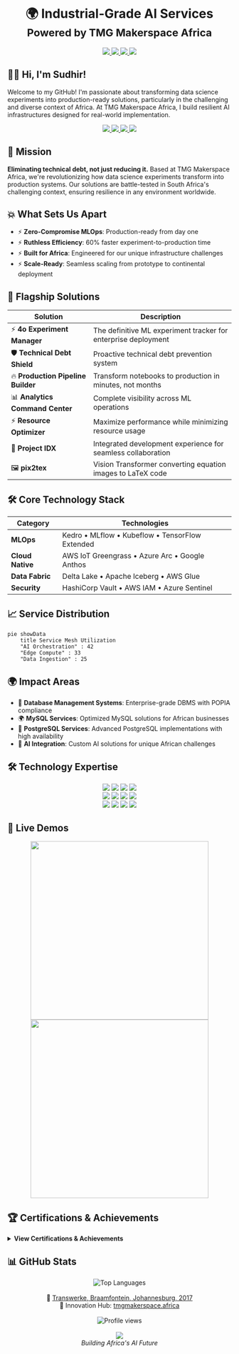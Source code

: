 <h1 align="center">
  🌍 Industrial-Grade AI Services
  <br>
  <sub>Powered by TMG Makerspace Africa</sub>
</h1>

<div align="center">
  <a href="https://demo.kedro.org">
    <img src="https://img.shields.io/badge/Kedro_Demo-00A98F?logo=kedro&style=for-the-badge">
  </a>
  <a href="https://github.com/gpt-omni/mini-omni">
    <img src="https://img.shields.io/badge/Omni_Repo-181717?logo=github&style=for-the-badge">
  </a>
  <a href="https://status.tmgmakerspace.africa">
    <img src="https://img.shields.io/badge/Service_Mesh-Operational-brightgreen?style=for-the-badge">
  </a>
  <img src="https://img.shields.io/badge/Uptime-99.9%25-brightgreen?style=for-the-badge">
</div>

## 👋🏾 Hi, I'm Sudhir!

Welcome to my GitHub! I'm passionate about transforming data science experiments into production-ready solutions, particularly in the challenging and diverse context of Africa. At TMG Makerspace Africa, I build resilient AI infrastructures designed for real-world implementation.

<div align="center">
  <a href="mailto:sudzdpn@outlook.com">
    <img src="https://img.shields.io/badge/Email-D14836?style=for-the-badge&logo=gmail&logoColor=white"/>
  </a>
  <a href="https://huggingface.co/sudzdpn">
    <img src="https://img.shields.io/badge/Portfolio-FF6F00?style=for-the-badge&logo=huggingface&logoColor=white"/>
  </a>
  <a href="https://www.linkedin.com/in/sudhirdpn">
    <img src="https://img.shields.io/badge/LinkedIn-0077B5?style=for-the-badge&logo=linkedin&logoColor=white"/>
  </a>
  <a href="https://x.com/sudzdpn">
    <img src="https://img.shields.io/badge/Twitter-1DA1F2?style=for-the-badge&logo=twitter&logoColor=white"/>
  </a>
</div>

## 🎯 Mission

**Eliminating technical debt, not just reducing it.** Based at TMG Makerspace Africa, we're revolutionizing how data science experiments transform into production systems. Our solutions are battle-tested in South Africa's challenging context, ensuring resilience in any environment worldwide.

## 💥 What Sets Us Apart

- ⚡ **Zero-Compromise MLOps**: Production-ready from day one
- ⚡ **Ruthless Efficiency**: 60% faster experiment-to-production time
- ⚡ **Built for Africa**: Engineered for our unique infrastructure challenges
- ⚡ **Scale-Ready**: Seamless scaling from prototype to continental deployment

## 🚀 Flagship Solutions

| Solution | Description |
|----------|-------------|
| ⚡ **4o Experiment Manager** | The definitive ML experiment tracker for enterprise deployment |
| 🛡️ **Technical Debt Shield** | Proactive technical debt prevention system |
| 🔥 **Production Pipeline Builder** | Transform notebooks to production in minutes, not months |
| 📊 **Analytics Command Center** | Complete visibility across ML operations |
| ⚡ **Resource Optimizer** | Maximize performance while minimizing resource usage |
| 🧩 **Project IDX** | Integrated development experience for seamless collaboration |
| 🖼️ **pix2tex** | Vision Transformer converting equation images to LaTeX code |

## 🛠️ Core Technology Stack

| **Category** | **Technologies** |
|--------------|------------------|
| **MLOps** | Kedro • MLflow • Kubeflow • TensorFlow Extended |
| **Cloud Native** | AWS IoT Greengrass • Azure Arc • Google Anthos |
| **Data Fabric** | Delta Lake • Apache Iceberg • AWS Glue |
| **Security** | HashiCorp Vault • AWS IAM • Azure Sentinel |

## 📈 Service Distribution

```mermaid
pie showData
    title Service Mesh Utilization
    "AI Orchestration" : 42
    "Edge Compute" : 33
    "Data Ingestion" : 25
```

## 🌍 Impact Areas

- 🏢 **Database Management Systems**: Enterprise-grade DBMS with POPIA compliance
- 🌍 **MySQL Services**: Optimized MySQL solutions for African businesses
- 🎯 **PostgreSQL Services**: Advanced PostgreSQL implementations with high availability
- 🤖 **AI Integration**: Custom AI solutions for unique African challenges

## 🛠️ Technology Expertise

<div align="center">
  <a href="https://www.python.org/"><img src="https://img.shields.io/badge/-Python-3776AB?style=for-the-badge&logo=python&logoColor=white" /></a>
  <a href="https://kedro.readthedocs.io/"><img src="https://img.shields.io/badge/-Kedro-004D40?style=for-the-badge&logo=kedro&logoColor=white" /></a>
  <a href="https://mlflow.org/"><img src="https://img.shields.io/badge/-MLflow-0194E2?style=for-the-badge&logo=mlflow&logoColor=white" /></a>
  <a href="https://fastapi.tiangolo.com/"><img src="https://img.shields.io/badge/-FastAPI-009688?style=for-the-badge&logo=fastapi&logoColor=white" /></a>
  <br>
  <a href="https://www.docker.com/"><img src="https://img.shields.io/badge/-Docker-2496ED?style=for-the-badge&logo=docker&logoColor=white" /></a>
  <a href="https://kubernetes.io/"><img src="https://img.shields.io/badge/-Kubernetes-326CE5?style=for-the-badge&logo=kubernetes&logoColor=white" /></a>
  <a href="https://about.gitlab.com/stages-devops-lifecycle/continuous-integration/"><img src="https://img.shields.io/badge/-GitLab_CI-FCA121?style=for-the-badge&logo=gitlab&logoColor=white" /></a>
  <a href="https://huggingface.co/sudzdpn"><img src="https://img.shields.io/badge/-Hugging_Face-FF6F00?style=for-the-badge&logo=huggingface&logoColor=white" /></a>
  <br>
  <a href="https://azure.microsoft.com/"><img src="https://img.shields.io/badge/-Microsoft_Azure-0078D4?style=for-the-badge&logo=microsoftazure&logoColor=white" /></a>
  <a href="https://powerbi.microsoft.com/"><img src="https://img.shields.io/badge/-Power_BI-F2C811?style=for-the-badge&logo=powerbi&logoColor=black" /></a>
  <a href="https://www.openai.com/"><img src="https://img.shields.io/badge/-OpenAI-412991?style=for-the-badge&logo=openai&logoColor=white" /></a>
  <a href="https://www.kaggle.com/"><img src="https://img.shields.io/badge/-Kaggle-20BEFF?style=for-the-badge&logo=kaggle&logoColor=white" /></a>
</div>

## 🚀 Live Demos

<div align="center">
  <a href="https://github.com/gpt-omni/mini-omni">
    <img src="https://github-readme-stats.vercel.app/api/pin/?username=gpt-omni&repo=mini-omni&theme=merko&border_color=7F3FBF" width="400">
  </a>
  <a href="https://demo.kedro.org">
    <img src="https://github-readme-stats.vercel.app/api/pin/?username=kedro-org&repo=kedro&theme=merko&border_color=00A98F" width="400">
  </a>
</div>

## 🏆 Certifications & Achievements

<details>
  <summary><strong>View Certifications & Achievements</strong></summary>
  
  - 🎓 [Microsoft Azure AI Engineer Associate](https://learn.microsoft.com/en-us/certifications/azure-ai-engineer/)
  - 🎓 [Microsoft Certified: Azure Solutions Architect Expert](https://learn.microsoft.com/en-us/certifications/azure-solutions-architect/)
  - 🎓 [Certified Information Systems Security Professional (CISSP)](https://www.isc2.org/Certifications/CISSP)
  - 🏆 [Red Bull Basement National Finalist 🇿🇦](https://www.redbull.com/za-en/events/red-bull-basement)
  - ⚡ [Microsoft Founders Hub - Level 3](https://www.microsoft.com/startups/founders-hub)
  - 🎓 [Microsoft Certified: Azure Fundamentals](https://learn.microsoft.com/en-us/certifications/azure-fundamentals/)
  - 🎓 [Microsoft Certified: Azure AI Fundamentals](https://learn.microsoft.com/en-us/certifications/azure-ai-fundamentals/)
  - 🎓 [Microsoft Certified: Power Platform Fundamentals](https://learn.microsoft.com/en-us/certifications/power-platform-fundamentals/)
  - 🚗 [AWS DeepRacer Championship Participant](https://aws.amazon.com/deepracer/)
  - ☁️ [AWS Cloud Practitioner](https://aws.amazon.com/certification/certified-cloud-practitioner/)
  - 🎓 [Microsoft Certified Solutions Developer (MCSD): SQL Server 2016](https://www.microsoft.com/en-us/learning/mcsd-sql-2016-certification.aspx)
</details>

## 📊 GitHub Stats

<div align="center">
  <img src="https://github-readme-stats.vercel.app/api/top-langs/?username=Sudz&layout=compact&theme=dracula" alt="Top Languages" />
</div>

<div align="center">
  <br>
  🏢 <a href="https://g.co/kgs/CKQ5KiE">Transwerke, Braamfontein, Johannesburg, 2017</a>
  <br>
  🚀 Innovation Hub: <a href="https://tmgmakerspace.africa">tmgmakerspace.africa</a>
  <br><br>
  <img src="https://komarev.com/ghpvc/?username=Sudz&style=flat-square&color=blue" alt="Profile views"/>
  <br><br>
  <a href="https://g.dev/sudz">
    <img src="https://img.shields.io/badge/Google_Developer_Profile-4285F4?style=for-the-badge&logo=google&logoColor=white"/>
  </a>
</div>

<div align="center">
  <em>Building Africa's AI Future</em>
</div>
